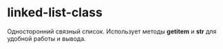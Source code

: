 # linked-list-class
Односторонний связный список. Использует методы __getitem__ и __str__ для удобной работы и вывода.
